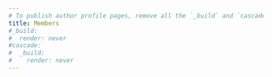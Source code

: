 ```yaml
---
# To publish author profile pages, remove all the `_build` and `cascade` settings below.
title: Members
#_build:
#  render: never
#cascade:
#  _build:
#    render: never
---
```

